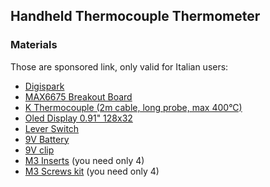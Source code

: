 ## Handheld Thermocouple Thermometer


### Materials
Those are sponsored link, only valid for Italian users:
- [Digispark](https://amzn.to/3jfEXZZ)
- [MAX6675 Breakout Board](https://amzn.to/3iQSKG3)
- [K Thermocouple (2m cable, long probe, max 400°C)](https://amzn.to/2YKbEHv)
- [Oled Display 0.91" 128x32](https://amzn.to/3BI8nak)
- [Lever Switch](https://amzn.to/30f1Q8V)
- [9V Battery](https://amzn.to/3FQUnxt)
- [9V clip](https://amzn.to/3oSUQsM)
- [M3 Inserts](https://amzn.to/3iU5vQ2) (you need only 4)
- [M3 Screws kit](https://amzn.to/2YIq7nI) (you need only 4)

